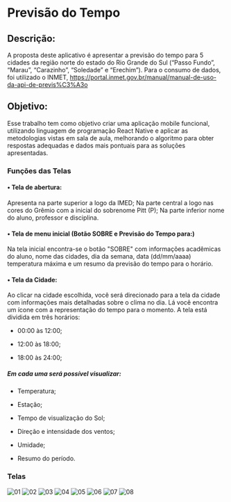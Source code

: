 
# Previsão do Tempo
## Descrição:

A proposta deste aplicativo é apresentar a previsão do tempo para 5 cidades da região norte do estado do Rio Grande do Sul (“Passo Fundo”, “Marau”, “Carazinho”, “Soledade” e “Erechim”).
Para o consumo de dados, foi utilizado o INMET, https://portal.inmet.gov.br/manual/manual-de-uso-da-api-de-previs%C3%A3o

## Objetivo:
Esse trabalho tem como objetivo criar uma aplicação mobile funcional, utilizando linguagem de programação React Native e aplicar as metodologias vistas em sala de aula, melhorando o algoritmo para obter respostas adequadas e dados mais pontuais para as soluções apresentadas.

### Funções das Telas
#### • Tela de abertura:
Apresenta na parte superior a logo da IMED; Na parte central a logo nas cores do Grêmio com a inicial do sobrenome Pitt (P); Na parte inferior nome do aluno, professor e disciplina.

#### • Tela de menu inicial (Botão SOBRE e Previsão do Tempo para:)
Na tela inicial encontra-se o botão "SOBRE" com informações acadêmicas do aluno, nome das cidades, dia da semana, data (dd/mm/aaaa) temperatura máxima e um resumo da previsão do tempo para o horário.

#### • Tela da Cidade:
Ao clicar na cidade escolhida, você será direcionado para a tela da cidade com informações mais detalhadas sobre o clima no dia.  Lá você encontra um ícone com a representação do tempo para o momento.  A tela está dividida em três horários:

  * 00:00 às 12:00;

  * 12:00 às 18:00;

  * 18:00 às 24:00;

##### Em cada uma será possível visualizar:

  * Temperatura;

  * Estação;

  * Tempo de visualização do Sol;

  * Direção e intensidade dos ventos;

  * Umidade;

  * Resumo do período.

### Telas

![01](https://user-images.githubusercontent.com/67445573/165202875-96121a2e-d362-471f-8054-403620bf7fdd.jpg)
![02](https://user-images.githubusercontent.com/67445573/165202878-397f20b2-d547-4206-9099-acd41d9e6bfb.jpg)
![03](https://user-images.githubusercontent.com/67445573/165202881-d1e6221f-d6df-4d41-ae86-58dd3acd6b93.jpg)
![04](https://user-images.githubusercontent.com/67445573/165202882-0f892be6-3751-47ee-a7a0-cfe9e5c110be.jpg)
![05](https://user-images.githubusercontent.com/67445573/165202887-7113e91d-a32b-4a38-a6c7-d432104ffe8f.jpg)
![06](https://user-images.githubusercontent.com/67445573/165202890-8b1c137c-ad2f-4102-9b3a-dadbd6c58f10.jpg)
![07](https://user-images.githubusercontent.com/67445573/165202891-eee417db-af60-4f2d-ac32-3b507e76a154.jpg)
![08](https://user-images.githubusercontent.com/67445573/165202893-2bd8285b-3005-416e-b060-4c93acec77af.jpg)




